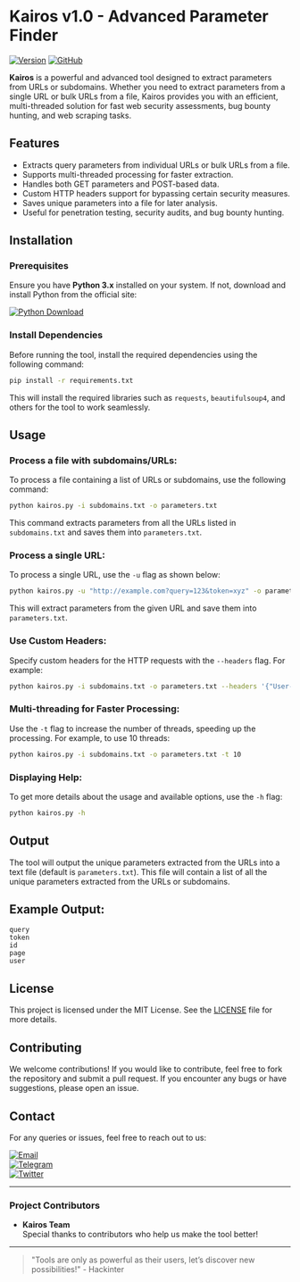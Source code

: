 # Kairos v1.0 - Advanced Parameter Finder
[![Version](https://img.shields.io/badge/Version-1.0.0-blue.svg)](https://github.com/hackinter/Archer/releases)
[![GitHub](https://img.shields.io/badge/GITHUB-HACKINTER-red.svg)](https://github.com/hackinter)

**Kairos** is a powerful and advanced tool designed to extract parameters from URLs or subdomains. Whether you need to extract parameters from a single URL or bulk URLs from a file, Kairos provides you with an efficient, multi-threaded solution for fast web security assessments, bug bounty hunting, and web scraping tasks.

## Features

- Extracts query parameters from individual URLs or bulk URLs from a file.
- Supports multi-threaded processing for faster extraction.
- Handles both GET parameters and POST-based data.
- Custom HTTP headers support for bypassing certain security measures.
- Saves unique parameters into a file for later analysis.
- Useful for penetration testing, security audits, and bug bounty hunting.

## Installation

### Prerequisites
Ensure you have **Python 3.x** installed on your system. If not, download and install Python from the official site:

[![Python Download](https://img.shields.io/badge/PYTHON-DOWNLOAD-blue.svg)](https://www.python.org/downloads/)

### Install Dependencies
Before running the tool, install the required dependencies using the following command:

```bash
pip install -r requirements.txt
```

This will install the required libraries such as `requests`, `beautifulsoup4`, and others for the tool to work seamlessly.

## Usage

### Process a file with subdomains/URLs:
To process a file containing a list of URLs or subdomains, use the following command:

```bash
python kairos.py -i subdomains.txt -o parameters.txt
```

This command extracts parameters from all the URLs listed in `subdomains.txt` and saves them into `parameters.txt`.

### Process a single URL:
To process a single URL, use the `-u` flag as shown below:

```bash
python kairos.py -u "http://example.com?query=123&token=xyz" -o parameters.txt
```

This will extract parameters from the given URL and save them into `parameters.txt`.

### Use Custom Headers:
Specify custom headers for the HTTP requests with the `--headers` flag. For example:

```bash
python kairos.py -i subdomains.txt -o parameters.txt --headers '{"User-Agent": "Mozilla/5.0"}'
```

### Multi-threading for Faster Processing:
Use the `-t` flag to increase the number of threads, speeding up the processing. For example, to use 10 threads:

```bash
python kairos.py -i subdomains.txt -o parameters.txt -t 10
```

### Displaying Help:
To get more details about the usage and available options, use the `-h` flag:

```bash
python kairos.py -h
```

## Output
The tool will output the unique parameters extracted from the URLs into a text file (default is `parameters.txt`). This file will contain a list of all the unique parameters extracted from the URLs or subdomains.

## Example Output:
```
query
token
id
page
user
```

## License
This project is licensed under the MIT License. See the [LICENSE](https://github.com/hackinter/kairos/blob/main/LICENSE) file for more details.

## Contributing
We welcome contributions! If you would like to contribute, feel free to fork the repository and submit a pull request. If you encounter any bugs or have suggestions, please open an issue.

## Contact
For any queries or issues, feel free to reach out to us:

[![Email](https://img.shields.io/badge/HACKINTER-MAIL-red.svg)](mailto:ceh.ec.counselor147@gmail.com)  
[![Telegram](https://img.shields.io/badge/HACKINTER-T.ME-blue.svg)](https://t.me/chat_with_hackinter_bot)  
[![Twitter](https://img.shields.io/badge/HACKINTER-TWITTER-gry.svg)](https://x.com/_anonix_z)

---

### Project Contributors

- **Kairos Team**  
  Special thanks to contributors who help us make the tool better!

---
> "Tools are only as powerful as their users, let’s discover new possibilities!" - Hackinter
